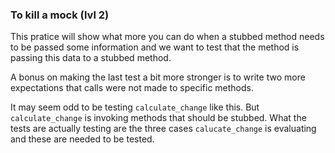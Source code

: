 ### To kill a mock (lvl 2)

This pratice will show what more you can do when a stubbed method needs to be passed some information and we want to test that the method is passing this data to a stubbed method.

A bonus on making the last test a bit more stronger is to write two more expectations that calls were not made to specific methods.

It may seem odd to be testing `calculate_change` like this. But `calculate_change` is invoking methods that should be stubbed. What the tests are actually testing are the three cases `calucate_change` is evaluating and these are needed to be tested.

